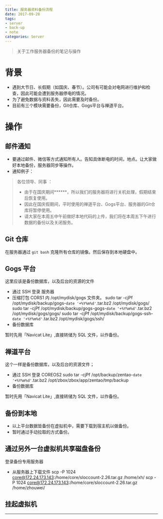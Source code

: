 ```yaml
---
title: 服务器资料备份流程
date: 2017-09-28
tags: 
- server
- back-up
- note
categories: Server
---
```


> 关于工作服务器备份的笔记与操作

<!-- more -->

# 背景

- 遇到大节日、长假期（如国庆、春节）。公司有可能会对电网进行维护和检查，因此可能会遭到服务器停电的情况。
- 为了避免数据与资料丢失，因此需要及时备份。
- 目前有三个模块需要备份，Git仓库、Gogs平台与禅道平台。

# 操作

## 邮件通知

- 要通过邮件、微信等方式通知所有人。告知具体断电的时间，地点。让大家做好本地备份，服务器同步等操作。
- 通知例子：

>各位领导、同事 ：
>
> - 由于在国庆期间******，所以我们的服务器将进行关机处理，假期结束后恢复使用。
> - 因此在国庆假期间，平时使用的禅道平台、Gogs平台、服务器的Git仓库将暂停使用。
> - 请大家在本周五中午前做好本地代码的上传，我们将在本周五下午进行数据的备份以及关闭服务。

## Git 仓库

在服务器通过 `git bash` 克隆所有仓库的镜像。然后保存到本地硬盘中。

## Gogs 平台

这里应该是备份数据库，以及后台的资源的文件

- 通过 SSH 登录 服务器
- 压缩打包 CORS1 内 /opt/mydisk/gogs 文件夹。
    sudo tar -cjPf /opt/mydisk/backup/gogs-`date '+%Y%m%d'`.tar.bz2 /opt/mydisk/gogs/
    sudo tar -cjPf /opt/mydisk/backup/gogs-gogs-`date '+%Y%m%d'`.tar.bz2 /opt/mydisk/gogs/gogs/
    sudo tar -cjPf /opt/mydisk/backup/gogs-ssh-`date '+%Y%m%d'`.tar.bz2 /opt/mydisk/gogs/ssh/
- 备份数据库

暂时先用「Navicat Lite」,直接转储为 SQL 文件，以作备份。

## 禅道平台

这个一样是备份数据库，以及后台的资源文件；

- 通过 SSH 登录 COREOS2
    sudo tar -cjPf /opt/backup/zentao-`date '+%Y%m%d'`.tar.bz2 /opt/zbox/zbox/app/zentao/tmp/backup
- 备份数据库

暂时先用「Navicat Lite」,直接转储为 SQL 文件，以作备份。

## 备份到本地

- 以上平台数据皆备份在虚拟机中，需要下载到宿主机以做备份。
- 暂时通过手动拉取的方式备份。

## 通过另外一台虚拟机共享磁盘备份

登录备份专用服务器

- 从服务器上下载文件
    scp -P 1024 core@172.24.173.143:/home/core/sloccount-2.26.tar.gz /home/xh/
    scp -P 1024 core@172.24.173.143:/home/core/sloccount-2.26.tar.gz /home/zhouwei/

## 挂起虚拟机

---
